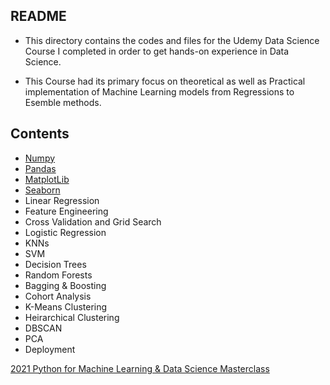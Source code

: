 ## README 

* This directory contains the codes and files for the Udemy Data Science Course I completed in order to get hands-on experience in Data Science.

* This Course had its primary focus on theoretical as well as Practical implementation of Machine Learning models from Regressions to Esemble methods.

## Contents
* [Numpy]("https://github.com/ravi0531rp/DataScienceComplete/blob/master/Data_Science_ML_Based/001.%20Numpy%20Codes.ipynb")
* [Pandas](https://github.com/ravi0531rp/DataScienceComplete/blob/master/Data_Science_ML_Based/002.%20Pandas%20Codes.ipynb)
* [MatplotLib](https://github.com/ravi0531rp/DataScienceComplete/blob/master/Data_Science_ML_Based/003.%20Matplotlib%20Codes.ipynb)
* [Seaborn](https://github.com/ravi0531rp/DataScienceComplete/blob/master/Data_Science_ML_Based/004.%20Seaborn%20Codes.ipynb)
* Linear Regression
* Feature Engineering
* Cross Validation and Grid Search
* Logistic Regression
* KNNs
* SVM
* Decision Trees
* Random Forests
* Bagging & Boosting
* Cohort Analysis
* K-Means Clustering
* Heirarchical Clustering
* DBSCAN
* PCA
* Deployment

<a href="https://udemy.com/course-dashboard-redirect/?course_id=2769460"> 2021 Python for Machine Learning & Data Science Masterclass </a>
